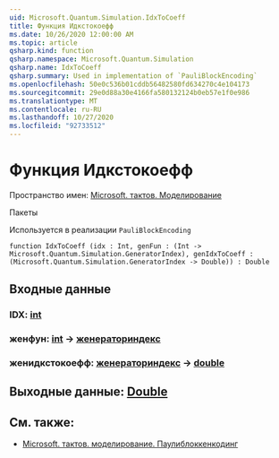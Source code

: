 ```yaml
---
uid: Microsoft.Quantum.Simulation.IdxToCoeff
title: Функция Идкстокоефф
ms.date: 10/26/2020 12:00:00 AM
ms.topic: article
qsharp.kind: function
qsharp.namespace: Microsoft.Quantum.Simulation
qsharp.name: IdxToCoeff
qsharp.summary: Used in implementation of `PauliBlockEncoding`
ms.openlocfilehash: 50e0c536b01cddb56482580fd634270c4e104173
ms.sourcegitcommit: 29e0d88a30e4166fa580132124b0eb57e1f0e986
ms.translationtype: MT
ms.contentlocale: ru-RU
ms.lasthandoff: 10/27/2020
ms.locfileid: "92733512"
---
```

# <a name="idxtocoeff-function"></a>Функция Идкстокоефф

Пространство имен: [Microsoft. тактов. Моделирование](xref:Microsoft.Quantum.Simulation)

Пакеты [](https://nuget.org/packages/)


Используется в реализации `PauliBlockEncoding`

```qsharp
function IdxToCoeff (idx : Int, genFun : (Int -> Microsoft.Quantum.Simulation.GeneratorIndex), genIdxToCoeff : (Microsoft.Quantum.Simulation.GeneratorIndex -> Double)) : Double
```


## <a name="input"></a>Входные данные

### <a name="idx--int"></a>IDX: [int](xref:microsoft.quantum.lang-ref.int)




### <a name="genfun--int---generatorindex"></a>женфун: [int](xref:microsoft.quantum.lang-ref.int) -> [женераториндекс](xref:Microsoft.Quantum.Simulation.GeneratorIndex)




### <a name="genidxtocoeff--generatorindex---double"></a>женидкстокоефф: [женераториндекс](xref:Microsoft.Quantum.Simulation.GeneratorIndex) -> [double](xref:microsoft.quantum.lang-ref.double)





## <a name="output--double"></a>Выходные данные: [Double](xref:microsoft.quantum.lang-ref.double)



## <a name="see-also"></a>См. также:

- [Microsoft. тактов. моделирование. Паулиблоккенкодинг](xref:Microsoft.Quantum.Simulation.PauliBlockEncoding)